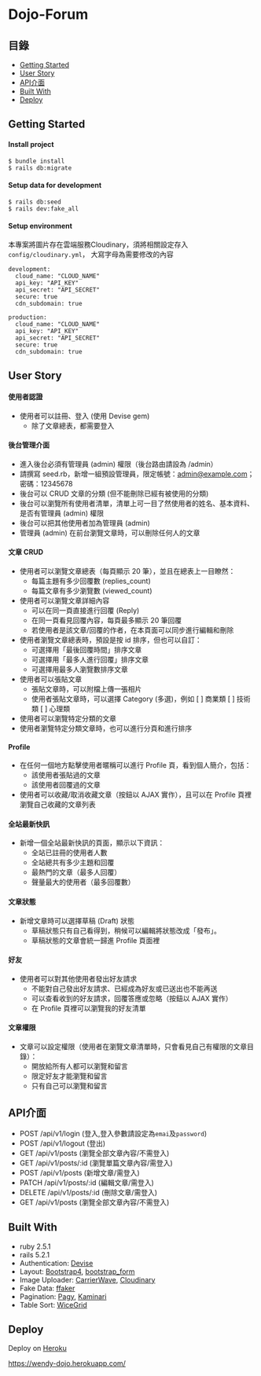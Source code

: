 # Dojo-Forum
## 目錄
* [Getting Started](#getting-started)
* [User Story](#user-story)
* [API介面](#api介面)
* [Built With](#built-with)
* [Deploy](deploy)

## Getting Started
#### Install project
```
$ bundle install
$ rails db:migrate
```
#### Setup data for development
```
$ rails db:seed
$ rails dev:fake_all
```
#### Setup environment
本專案將圖片存在雲端服務Cloudinary，須將相關設定存入`config/cloudinary.yml`，
大寫字母為需要修改的內容
```
development:
  cloud_name: "CLOUD_NAME"
  api_key: "API_KEY"
  api_secret: "API_SECRET"
  secure: true
  cdn_subdomain: true

production:
  cloud_name: "CLOUD_NAME"
  api_key: "API_KEY"
  api_secret: "API_SECRET"
  secure: true
  cdn_subdomain: true
```


## User Story
#### 使用者認證
* 使用者可以註冊、登入 (使用 Devise gem)
  * 除了文章總表，都需要登入

#### 後台管理介面
* 進入後台必須有管理員 (admin) 權限（後台路由請設為 /admin）
* 請撰寫 seed.rb，新增一組預設管理員，限定帳號：admin@example.com；密碼：12345678
* 後台可以 CRUD 文章的分類 (但不能刪除已經有被使用的分類)
* 後台可以瀏覽所有使用者清單，清單上可一目了然使用者的姓名、基本資料、是否有管理員 (admin) 權限
* 後台可以把其他使用者加為管理員 (admin)
* 管理員 (admin) 在前台瀏覽文章時，可以刪除任何人的文章

#### 文章 CRUD
* 使用者可以瀏覽文章總表（每頁顯示 20 筆），並且在總表上一目瞭然：
  * 每篇主題有多少回覆數 (replies_count)
  * 每篇文章有多少瀏覽數 (viewed_count)
* 使用者可以瀏覽文章詳細內容
  * 可以在同一頁直接進行回覆 (Reply)
  * 在同一頁看見回覆內容，每頁最多顯示 20 筆回覆
  * 若使用者是該文章/回覆的作者，在本頁面可以同步進行編輯和刪除
* 使用者瀏覽文章總表時，預設是按 id 排序，但也可以自訂：
  * 可選擇用「最後回覆時間」排序文章
  * 可選擇用「最多人進行回覆」排序文章
  * 可選擇用最多人瀏覽數排序文章
* 使用者可以張貼文章
  * 張貼文章時，可以附檔上傳一張相片
  * 使用者張貼文章時，可以選擇 Category (多選)，例如 [ ] 商業類 [ ] 技術類 [ ] 心理類
* 使用者可以瀏覽特定分類的文章
* 使用者瀏覽特定分類文章時，也可以進行分頁和進行排序

#### Profile
* 在任何一個地方點擊使用者暱稱可以進行 Profile 頁，看到個人簡介，包括：
  * 該使用者張貼過的文章
  * 該使用者回覆過的文章
* 使用者可以收藏/取消收藏文章（按鈕以 AJAX 實作），且可以在 Profile 頁裡瀏覽自己收藏的文章列表

#### 全站最新快訊
* 新增一個全站最新快訊的頁面，顯示以下資訊：
  * 全站已註冊的使用者人數
  * 全站總共有多少主題和回覆
  * 最熱門的文章（最多人回覆）
  * 聲量最大的使用者（最多回覆數）

#### 文章狀態
* 新增文章時可以選擇草稿 (Draft) 狀態
  * 草稿狀態只有自己看得到，稍候可以編輯將狀態改成「發布」。
  * 草稿狀態的文章會統一歸進 Profile 頁面裡

#### 好友
* 使用者可以對其他使用者發出好友請求
  * 不能對自己發出好友請求、已經成為好友或已送出也不能再送
  * 可以查看收到的好友請求，回覆答應或忽略（按鈕以 AJAX 實作）
  * 在 Profile 頁裡可以瀏覽我的好友清單

#### 文章權限
* 文章可以設定權限（使用者在瀏覽文章清單時，只會看見自己有權限的文章目錄）：
  * 開放給所有人都可以瀏覽和留言
  * 限定好友才能瀏覽和留言
  * 只有自己可以瀏覽和留言

## API介面
* POST /api/v1/login (登入,登入參數請設定為`emai`及`password`) 
* POST /api/v1/logout (登出) 
* GET /api/v1/posts (瀏覽全部文章內容/不需登入) 
* GET /api/v1/posts/:id (瀏覽單篇文章內容/需登入) 
* POST /api/v1/posts (新增文章/需登入) 
* PATCH /api/v1/posts/:id (編輯文章/需登入) 
* DELETE /api/v1/posts/:id (刪除文章/需登入) 
* GET /api/v1/posts (瀏覽全部文章內容/不需登入) 

## Built With
* ruby 2.5.1
* rails 5.2.1
* Authentication: [Devise](https://github.com/plataformatec/devise)
* Layout: [Bootstrap4](https://github.com/twbs/bootstrap-rubygem), [bootstrap_form](https://github.com/bootstrap-ruby/bootstrap_form)
* Image Uploader: [CarrierWave](https://github.com/carrierwaveuploader/carrierwave), [Cloudinary](https://cloudinary.com/)
* Fake Data: [ffaker](https://github.com/ffaker/ffaker)
* Pagination: [Pagy](https://github.com/ddnexus/pagy), [Kaminari](https://github.com/kaminari/kaminari)
* Table Sort: [WiceGrid](https://github.com/patricklindsay/wice_grid)

## Deploy
Deploy on [Heroku](https://www.heroku.com/)

https://wendy-dojo.herokuapp.com/
